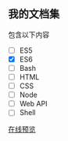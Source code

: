 ## 我的文档集

包含以下内容
- [ ] ES5
- [x] ES6
- [ ] Bash
- [ ] HTML
- [ ] CSS
- [ ] Node
- [ ] Web API
- [ ] Shell

[在线预览](https://novlan1.github.io/my-docs/)